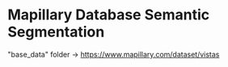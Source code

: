 # Mapillary Database Semantic Segmentation

"base_data" folder -> https://www.mapillary.com/dataset/vistas